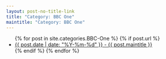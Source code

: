 ```yaml
---
layout: post-no-title-link
title: "Category: BBC One"
maintitle: "Category: BBC One"
---
```


<ul>
  {% for post in site.categories.BBC-One %}
    {% if post.url %}
        <li><a href="{{ post.url }}">{{ post.date | date: "%Y-%m-%d" }} - {{ post.maintitle }}</a></li>
    {% endif %}
  {% endfor %}
</ul>

